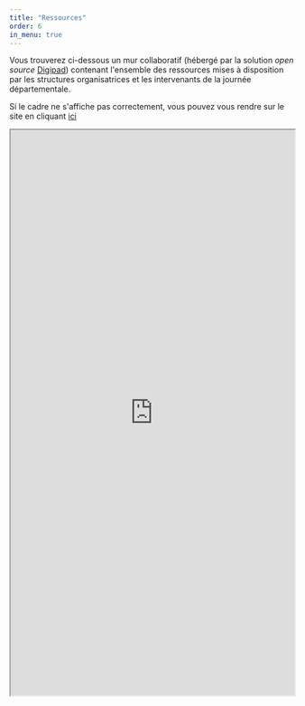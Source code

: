 ```yaml
---
title: "Ressources"
order: 6
in_menu: true
---
```

Vous trouverez ci-dessous un mur collaboratif (hébergé par la solution _open source_ [Digipad](https://digipad.app/)) contenant l'ensemble des ressources mises à disposition par les structures organisatrices et les intervenants de la journée départementale.

Si le cadre ne s'affiche pas correctement, vous pouvez vous rendre sur le site en cliquant [ici](target='_blank'>https://digipad.app/p/691804/9084a92aaabd2)

<iframe src="https://digipad.app/p/691804/9084a92aaabd2" frameborder="100" width="100%" height="1000"></iframe> 